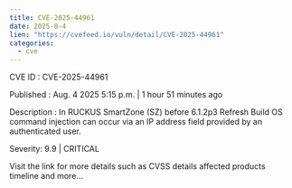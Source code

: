 ```yaml
--- 
title: CVE-2025-44961
date: 2025-8-4
lien: "https://cvefeed.io/vuln/detail/CVE-2025-44961"
categories:
  - cve
---
```


CVE ID : CVE-2025-44961

Published :  Aug. 4
2025
5:15 p.m. | 1 hour
51 minutes ago

Description : In RUCKUS SmartZone (SZ) before 6.1.2p3 Refresh Build
OS command injection can occur via an IP address field provided by an authenticated user.

Severity: 9.9 | CRITICAL

Visit the link for more details
such as CVSS details
affected products
timeline
and more...
